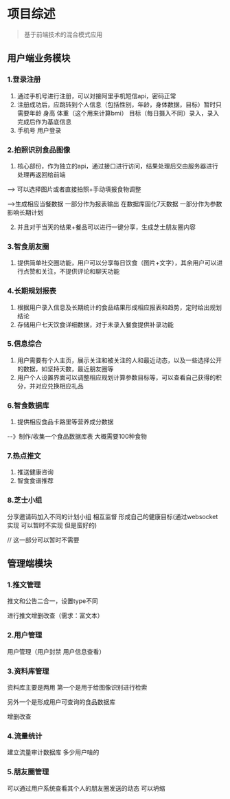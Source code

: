 # 项目综述

> 基于前端技术的混合模式应用

## 用户端业务模块

### 1.登录注册

1. 通过手机号进行注册，可以对接阿里手机短信api，密码正常
2. 注册成功后，应跳转到个人信息（包括性别，年龄，身体数据，目标）暂时只需要年龄 身高 体重（这个用来计算bmi） 目标（每日摄入不同）录入，录入完成后作为基底信息
3. 手机号 用户登录

### 2.拍照识别食品图像

1. 核心部份，作为独立的api，通过接口进行访问，结果处理后交由服务器进行处理再返回给前端

--> 可以选择图片或者直接拍照+手动填报食物调整

-->生成相应当餐数据 一部分作为报表输出 在数据库固化7天数据 一部分作为参数影响长期计划

2. 并且对于当天的结果+餐品可以进行一键分享，生成芝士朋友圈内容

### 3.智食朋友圈

1. 提供简单社交圈功能，用户可以分享每日饮食（图片+文字），其余用户可以进行点赞和关注，不提供评论和聊天功能

### 4.长期规划报表

1. 根据用户录入信息及长期统计的食品结果形成相应报表和趋势，定时给出规划结论
2. 存储用户七天饮食详细数据，对于未录入餐食提供补录功能

### 5.信息综合

1. 用户需要有个人主页，展示关注和被关注的人和最近动态，以及一些选择公开的数据，如坚持天数，最近朋友圈等
2. 用户个人设置界面可以调整相应规划计算参数目标等，可以查看自己获得的积分，并对应兑换相应礼品

### 6.智食数据库

1. 提供相应食品卡路里等营养成分数据

--》制作/收集一个食品数据库表 大概需要100种食物

### 7.热点推文

1. 推送健康咨询
2. 智食食谱推荐

### 8.芝士小组

分享邀请码加入不同的计划小组 相互监督 形成自己的健康目标(通过websocket实现 可以暂时不实现 但是蛮好的)

// 这一部分可以暂时不需要

## 管理端模块

### 1.推文管理

推文和公告二合一，设置type不同

进行推文增删改查（需求：富文本）

### 2.用户管理

用户管理（用户封禁 用户信息查看）

### 3.资料库管理

资料库主要是两用 第一个是用于给图像识别进行检索

另外一个是形成用户可查询的食品数据库

增删改查

### 4.流量统计

建立流量审计数据库 多少用户啥的

### 5.朋友圈管理

可以通过用户系统查看其个人的朋友圈发送的动态
可以坍缩